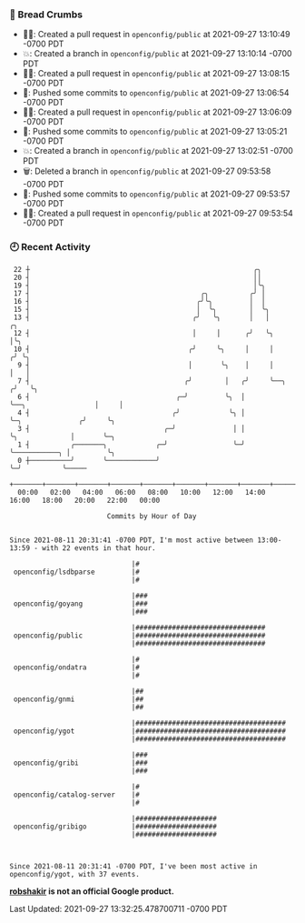 ### 🍞 Bread Crumbs

 * ✍🏼: Created a pull request in `openconfig/public` at 2021-09-27 13:10:49 -0700 PDT
 * 💥: Created a branch in `openconfig/public` at 2021-09-27 13:10:14 -0700 PDT
 * ✍🏼: Created a pull request in `openconfig/public` at 2021-09-27 13:08:15 -0700 PDT
 * 🚢: Pushed some commits to `openconfig/public` at 2021-09-27 13:06:54 -0700 PDT
 * ✍🏼: Created a pull request in `openconfig/public` at 2021-09-27 13:06:09 -0700 PDT
 * 🚢: Pushed some commits to `openconfig/public` at 2021-09-27 13:05:21 -0700 PDT
 * 💥: Created a branch in `openconfig/public` at 2021-09-27 13:02:51 -0700 PDT
 * 🗑: Deleted a branch in `openconfig/public` at 2021-09-27 09:53:58 -0700 PDT
 * 🚢: Pushed some commits to `openconfig/public` at 2021-09-27 09:53:57 -0700 PDT
 * ✍🏼: Created a pull request in `openconfig/public` at 2021-09-27 09:53:54 -0700 PDT

### 🕘 Recent Activity
```
 22 ┼                                                       ╭╮
 20 ┤                                                       ││
 19 ┤                                                       │╰╮
 17 ┤                                          ╭╮          ╭╯ │
 16 ┤                                         ╭╯╰╮         │  │
 15 ┤                                         │  ╰╮        │  ╰╮
 13 ┤                                        ╭╯   ╰╮       │   │                          ╭╮
 12 ┤                                        │     │      ╭╯   ╰╮                         │╰╮
 10 ┤                                       ╭╯     ╰╮     │     │                        ╭╯ ╰╮
  9 ┤                                       │       ╰╮    │     │                        │   │
  7 ┤                                      ╭╯        │   ╭╯     ╰──╮                    ╭╯   ╰╮
  6 ┤                                    ╭─╯         ╰╮  │         ╰──╮                 │     │
  4 ┤                                   ╭╯            ╰╮ │            ╰─╮              ╭╯     ╰╮
  3 ┤                                 ╭─╯              │ │              ╰╮             │       ╰─╮
  1 ┤          ╭───────╮            ╭─╯                ╰─╯               ╰───────────╮ │         ╰╮
  0 ┼──────────╯       ╰────────────╯                                                ╰─╯          ╰─────
    +───────+───────+───────+───────+───────+───────+───────+───────+───────+───────+───────+───────+────
  00:00   02:00   04:00   06:00   08:00   10:00   12:00   14:00   16:00   18:00   20:00   22:00   00:00   

						Commits by Hour of Day


Since 2021-08-11 20:31:41 -0700 PDT, I'm most active between 13:00-13:59 - with 22 events in that hour.

```



```
                              |#
 openconfig/lsdbparse         |#
                              |#

                              |###
 openconfig/goyang            |###
                              |###

                              |################################
 openconfig/public            |################################
                              |################################

                              |#
 openconfig/ondatra           |#
                              |#

                              |##
 openconfig/gnmi              |##
                              |##

                              |#####################################
 openconfig/ygot              |#####################################
                              |#####################################

                              |###
 openconfig/gribi             |###
                              |###

                              |#
 openconfig/catalog-server    |#
                              |#

                              |####################
 openconfig/gribigo           |####################
                              |####################



Since 2021-08-11 20:31:41 -0700 PDT, I've been most active in openconfig/ygot, with 37 events.

```
**[robshakir](mailto:robjs@google.com) is not an official Google product.**  


Last Updated: 2021-09-27 13:32:25.478700711 -0700 PDT
